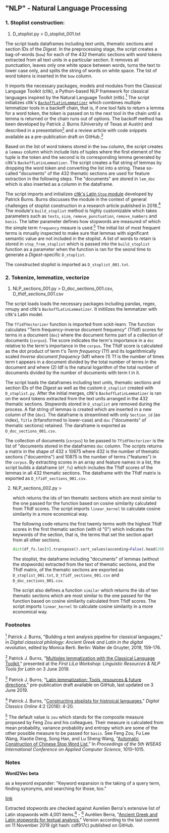 ## "NLP" - Natural Language Processing

### 1. Stoplist construction:

1. D_stoplist.py > D_stoplist_001.txt

The script loads dataframes including text units, thematic sections and section IDs of the _Digest_. In the preprocessing stage, the script creates a bag-of-words (`bow`) for each of the 432 thematic sections with word tokens extracted from all text units in a particular section. It removes all punctuation, leaves only one white space between words, turns the text to lower case only, and splits the string of words on white space. The list of word tokens is inserted in the `bow` column.

It imports the necessary packages, models and modules from the Classical Language Toolkit (cltk), a Python-based NLP framework for classical languages inspired by the Natural Language Toolkit (nltk).[<sup id="inline1">1</sup>](#fn1) The script initializes cltk's [`BackoffLatinLemmatizer`](http://docs.cltk.org/en/latest/latin.html#lemmatization-backoff-method) which combines multiple lemmatizer tools in a backoff chain, that is, if one tool fails to return a lemma for a word token, the token is passed on to the next tool in the chain until a lemma is returned or the chain runs out of options. The backoff method has been developed by Patrick J. Burns (University of Texas at Austin) and described in a presentation[<sup id="inline2">2</sup>](#fn2) and a review article with code snippets available as a pre-publication draft on GitHub.[<sup id="inline3">3</sup>](#fn3)

Based on the list of word tokens stored in the `bow` column, the script creates a `lemmas` column which include lists of tuples where the first element of the tuple is the token and the second is its corresponding lemma generated by cltk's `BackoffLatinLemmatizer`. The script creates a flat string of lemmas by dropping the word token and converting the list into a string. These so-called "documents" of the 432 thematic sections are used for feature extraction in the following steps. The "documents" are stored in `lem_doc` which is also inserted as a column in the dataframe.

The script imports and initializes [cltk's Latin `Stop` module](https://github.com/cltk/cltk/blob/master/cltk/stop/stop.py) developed by Patrick Burns. Burns discusses the module in the context of general challenges of stoplist construction in a research article published in 2018.[<sup id="inline4">4</sup>](#fn4) The module's `build_stoplist` method is highly customizable which takes parameters such as `texts`, `size`,  `remove_punctuation`, `remove_numbers` and `basis`. The latter parameter defines how stopwords are measured of which the simple term `frequency` meaure is used.[<sup id="inline5">5</sup>](#fn5) The initial list of most frequent terms is mnually inspected to make sure that lemmas with significant semantic value are not included in the stoplist. A list of words to retain is stored in `stop_from_stoplist` which is passed into the `build_stoplist` function as a parameter when the function is ran for the seond time to generate a _Digest_-specific `D_stoplist`.

The constructed stoplist is imported as `D_stoplist_001.txt`.

### 2. Tokenize, lemmatize, vectorize

1. NLP_sections_001.py > D_doc_sections_001.csv, D_tfidf_sections_001.csv

The script loads loads the necessary packages including pandas, regex, nmupy and cltk's `BackoffLatinLemmatizer`. It initilizes the lemmatizer with cltk's Latin model.

The `TfidfVectorizer` function is imported from sckit-learn. The function calculates "Term frequency-inverse document frequency" (Tfidf) scores for terms in a document (`doc`) where the document forms part of a collection of documents (`corpus`). The score indicates the term's importance in a `doc` relative to the term's importance in the `corpus`. The Tfidf score is calculated as the dot product of term t's _Term frequency_ (Tf) and its logarithmically scaled _Inverse document frequency_ (Idf) where (1) Tf is the number of times term t appears in a document divided by the total number of terms in the document and where (2) Idf is the natural logarithm of the total number of documents divided by the number of documents with term t in it.

The script loads the dataframes including text units, thematic sections and section IDs of the _Digest_ as well as the custom `D_stoplist` created with `D_stoplist.py`. After the initial merges, cltk's `BackoffLatinLemmatizer` is ran on the word tokens extracted from the text units arranged in the 432 thematic sections. Stopwords stored in `D_stoplist` are removed during the process. A flat string of lemmas is created which are inserted in a new column of the (`doc`). The dataframe is streamlined with only `Section_id` (as index), `Title` (trfansformed to lower-case) and `doc` ("documents" of thematic sections) retained. The daraframe is exported as `D_doc_sections_001.csv`.

The collection of documents (`corpus`) to be passed to  `TfidfVectorizer` is the list of "documents stored in the dataframes `doc` column. The scripts returns a matrix in the shape of 432 x 10875 where 432 is the number of thematic sections ("docuemtns") and 10875 is the number of terms ("features") in the `corpus`. By extracting scores in an array and feature names in a list, the script builds a dataframe (`df_fs`) which includes the Tfidf scores of the lemmas in all 432 thematic sections. The dataframe with the Tfidf matrix is exported as `D_tfidf_sections_001.csv`.

2. NLP_sections_002.py > 

    which returns the ids of ten thematic sections which are most similar to the one passed for the function based on cosine similarity calculated from Tfidf scores. The script imports `linear_kernel` to calculate cosine similarity in a more economical way. 

    The following code returns the first twenty terms woth the highest Tfidf scores in the first thematic section (with id "0") which indicates the keywords of the section, that is, the terms that set the section apart from all other sections.

    ```python
    dict(df_fs.loc[0].transpose().sort_values(ascending=False).head(20))
    ```

    The stoplist, the dataframe including "documents" of lemmas (without the stopwords) extracted from the text of thematic sections, and the Tfidf matrix, of the thematic sections are exported as `D_stoplist_001.txt`, `D_tfidf_sections_001.csv` and `D_doc_sections_001.csv`.

    The script also defines a function `similar` which returns the ids of ten thematic sections which are most similar to the one passed for the function based on cosine similarity calculated from Tfidf scores. The script imports `linear_kernel` to calculate cosine similarity in a more economical way. 

### Footnotes

[<sup id="fn1">1</sup>](#inline1) Patrick J. Burns, "Building a text analysis pipeline for classical languages," in _Digital classical philology: Ancient Greek and Latin in the digital revolution_, edited by Monica Berti. Berlin: Walter de Gruyter, 2019, 159-176.

[<sup id="fn2">2</sup>](#inline2) Patrick J. Burns, "[Multiplex lemmatization with the Classical Language Toolkit](https://lila-erc.eu/wp-content/uploads/2019/06/burns-lemmatisation.pdf)," presented at the _First LiLa Workshop: Linguistic Resources & NLP Tools for Latin_ on 3 June 2019.

[<sup id="fn3">3</sup>](#inline3) Patrick J. Burns, "[Latin lemmatization: Tools, resources & future directions](https://github.com/diyclassics/lemmatizer-review/blob/master/lemmatizer-review.ipynb)," pre-publication draft available on GitHub, last updated on 3 June 2019.

[<sup id="fn4">4</sup>](#inline4) Patrick J. Burns, "[Constructing stoplists for histroical languages](https://journals.ub.uni-heidelberg.de/index.php/dco/article/view/52124/48812)," _Digital Classics Online_ 4:2 (2018): 4-20.

[<sup id="fn5">5</sup>](#inline5) The default value is `zou` which stands for the composite measure proposed by Feng Zou and his colleagues. Their measure is calculated from mean probability, variance  probability and entropy which are some of the other possible measure to be passed for `basis`. See Feng Zou, Fu Lee Wang, Xiaotie Deng, Song Han, and Lu Sheng Wang, "[Automatic Construction of Chinese Stop Word List](https://pdfs.semanticscholar.org/c543/8e216071f6180c228cc557fb1d3c77edb3a3.pdf),” In _Proceedings of the 5th WSEAS International Conference on Applied Computer Science_, 1010–1015.

### Notes

**Word2Vec beta**

as a keyword expander: "Keyword expansion is the taking of a query term, finding synonyms, and searching for those, too."

[link](http://docs.cltk.org/en/latest/latin.html#word2vec)

Extracted stopwords are checked against Aurelien Berra's extensive list of Latin stopwords with 4,001 items.[<sup id="inline6">6</sup>](#fn6) - [<sup id="fn6">6</sup>](#inline6) Aurélien Berra, "[Ancient Greek and Latin stopwords for textual analysis](https://github.com/aurelberra/stopwords)," Version according to the last commit on 11 November 2019 (git hash: cdf917c) published on GitHub.
